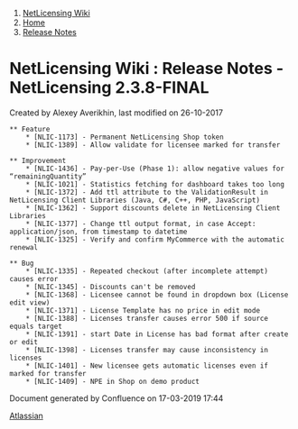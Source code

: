 1.  [NetLicensing Wiki](index.html)
2.  [Home](Home_11010214.html)
3.  [Release Notes](Release-Notes_11010240.html)

<span id="title-text"> NetLicensing Wiki : Release Notes - NetLicensing 2.3.8-FINAL </span>
===========================================================================================

Created by <span class="author"> Alexey Averikhin</span>, last modified
on 26-10-2017

    ** Feature
        * [NLIC-1173] - Permanent NetLicensing Shop token
        * [NLIC-1389] - Allow validate for licensee marked for transfer

    ** Improvement
        * [NLIC-1436] - Pay-per-Use (Phase 1): allow negative values for “remainingQuantity”
        * [NLIC-1021] - Statistics fetching for dashboard takes too long
        * [NLIC-1372] - Add ttl attribute to the ValidationResult in NetLicensing Client Libraries (Java, C#, C++, PHP, JavaScript)
        * [NLIC-1362] - Support discounts delete in NetLicensing Client Libraries
        * [NLIC-1377] - Change ttl output format, in case Accept: application/json, from timestamp to datetime
        * [NLIC-1325] - Verify and confirm MyCommerce with the automatic renewal

    ** Bug
        * [NLIC-1335] - Repeated checkout (after incomplete attempt) causes error
        * [NLIC-1345] - Discounts can't be removed
        * [NLIC-1368] - Licensee cannot be found in dropdown box (License edit view)
        * [NLIC-1371] - License Template has no price in edit mode
        * [NLIC-1388] - Licenses transfer causes error 500 if source equals target
        * [NLIC-1391] - start Date in License has bad format after create or edit
        * [NLIC-1398] - Licenses transfer may cause inconsistency in licenses
        * [NLIC-1401] - New licensee gets automatic licenses even if marked for transfer
        * [NLIC-1409] - NPE in Shop on demo product

Document generated by Confluence on 17-03-2019 17:44

[Atlassian](http://www.atlassian.com/)
